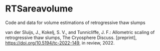 # RTSareavolume
Code and data for volume estimations of retrogressive thaw slumps

van der Sluijs, J., Kokelj, S. V., and Tunnicliffe, J. F.: Allometric scaling of retrogressive thaw slumps, The Cryosphere Discuss. [preprint], https://doi.org/10.5194/tc-2022-149, in review, 2022.

